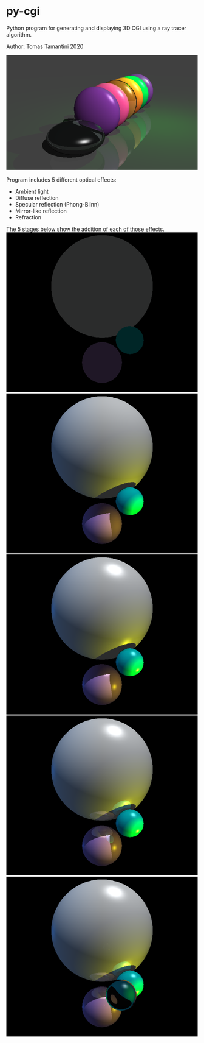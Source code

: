 # py-cgi
Python program for generating and displaying 3D CGI using a ray tracer algorithm.

Author: Tomas Tamantini 2020

![Showcase](output/showcase/mentos4.png)

Program includes 5 different optical effects:
* Ambient light
* Diffuse reflection
* Specular reflection (Phong-Blinn)
* Mirror-like reflection
* Refraction

The 5 stages below show the addition of each of those effects.
![Ambient](output/ray_tracer_steps/amb.png)
![Diffuse](output/ray_tracer_steps/diff.png)
![Specular](output/ray_tracer_steps/spec.png)
![Reflection](output/ray_tracer_steps/refl.png)
![Refraction](output/ray_tracer_steps/refr.png)